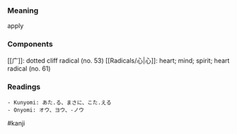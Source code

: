 ### Meaning

apply

### Components

[[广]]: dotted cliff radical (no. 53) [[Radicals/心|心]]: heart; mind; spirit; heart radical (no. 61)

### Readings

```
- Kunyomi: あた.る、まさに、こた.える
- Onyomi: オウ、ヨウ、-ノウ
```

#kanji